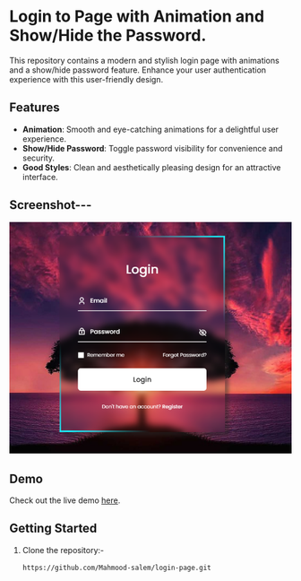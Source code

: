 # Login to Page with Animation and Show/Hide the Password.

This repository contains a modern and stylish login page with animations and a show/hide password feature. Enhance your user authentication experience with this user-friendly design.

## Features

- **Animation**: Smooth and eye-catching animations for a delightful user experience.
- **Show/Hide Password**: Toggle password visibility for convenience and security.
- **Good Styles**: Clean and aesthetically pleasing design for an attractive interface.

## Screenshot---

![Login Page](login.PNG)




## Demo

Check out the live demo [here](https://mahmood-salem.github.io/login-page/).

## Getting Started


1. Clone the repository:-

   ```bash
   https://github.com/Mahmood-salem/login-page.git

